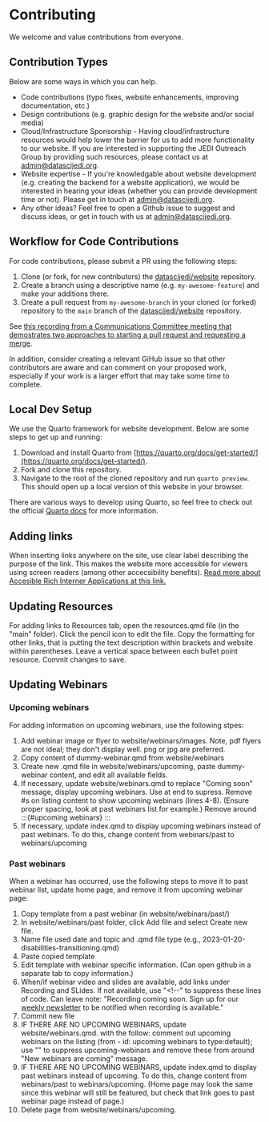 # Contributing

We welcome and value contributions from everyone. 

## Contribution Types

Below are some ways in which you can help. 

- Code contributions (typo fixes, website enhancements, improving documentation, etc.)
- Design contributions (e.g. graphic design for the website and/or social media)
- Cloud/Infrastructure Sponsorship - Having cloud/infrastructure resources would help lower the barrier for us to add more functionality to our website. If you are interested in supporting the JEDI Outreach Group by providing such resources, please contact us at admin@datascijedi.org. 
- Website expertise - If you're knowledgable about website development (e.g. creating the backend for a website application), we would be interested in hearing your ideas (whether you can provide development time or not). Please get in touch at admin@datascijedi.org. 
- Any other ideas? Feel free to open a Github issue to suggest and discuss ideas, or get in touch with us at admin@datascijedi.org. 

## Workflow for Code Contributions

For code contributions, please submit a PR using the following steps:

1) Clone (or fork, for new contributors) the [datascijedi/website](https://github.com/datascijedi/website) repository. 
2) Create a branch using a descriptive name (e.g. `my-awesome-feature`) and make your additions there. 
3) Create a pull request from `my-awesome-branch` in your cloned (or forked) repository to the `main` branch of the [datascijedi/website](https://github.com/datascijedi/website) repository. 

See [this recording from a Communications Committee meeting that demostrates two approaches to starting a pull request and requesting a merge](https://drive.google.com/file/d/1tYgy2J9Yne-YX4c1JdHnQLGTgK3G2wAc/view?usp=sharing). 

In addition, consider creating a relevant GiHub issue so that other contributors are aware and can comment on your proposed work, especially if your work is a larger effort that may take some time to complete. 

## Local Dev Setup

We use the Quarto framework for website development. Below are some steps to get up and running:

1) Download and install Quarto from [https://quarto.org/docs/get-started/](https://quarto.org/docs/get-started/). 
2) Fork and clone this repository. 
3) Navigate to the root of the cloned repository and run `quarto preview`. This should open up a local version of this website in your browser. 

There are various ways to develop using Quarto, so feel free to check out the official [Quarto docs](https://quarto.org/docs/get-started/hello/) for more information. 

## Adding links
When inserting links anywhere on the site, use clear label describing the purpose of the link. This makes the website more accessible for viewers using screen readers (among other accecsibility benefits). [Read more about Accesible Rich Interner Applications at this link.](https://www.w3.org/WAI/WCAG22/Techniques/aria/ARIA8#:~:text=The%20aria%2Dlabel%20attribute%20provides,used%20instead%20of%20aria%2Dlabel%20)

## Updating Resources
For adding links to Resources tab, open the resources.qmd file (in the "main" folder). Click the pencil icon to edit the file. Copy the formatting for other links, that is putting the text description within brackets and website within parentheses. Leave a vertical space between each bullet point resource. Commit changes to save. 

## Updating Webinars

### Upcoming webinars

For adding information on upcoming webinars, use the following stpes:

1) Add webinar image or flyer to website/webinars/images. Note, pdf flyers are not ideal; they don't display well. png or jpg are preferred.
2) Copy content of dummy-webinar.qmd from website/webinars
3) Create new .qmd file in website/webinars/upcoming, paste dummy-webinar content, and edit all available fields.
4) If necessary, update website/webinars.qmd to replace "Coming soon" message, display upcoming webinars. Use <!-- at the start of Coming soon message and --> at end to supress. Remove #s on listing content to show upcoming webinars (lines 4-8). (Ensure proper spacing, look at past webinars list for example.) Remove <!-- and --> around :::{#upcoming webinars} ::: 
5) If necessary, update index.qmd to display upcoming webinars instead of past webinars. To do this, change content from webinars/past to webinars/upcoming
 
 ### Past webinars
 
 When a webinar has occurred, use the following steps to move it to past webinar list, update home page, and remove it from upcoming webinar page:
 
 1) Copy template from a past webinar (in website/webinars/past/)
 2) In website/webinars/past folder, click Add file and select Create new file.
 3) Name file used date and topic and .qmd file type (e.g., 2023-01-20-disabilities-transitioning.qmd)
 4) Paste copied template
 5) Edit template with webinar specific information. (Can open github in a separate tab to copy information.)
 6) When/if webinar video and slides are available, add links under Recording and SLides. If not available, use "<!--" to suppress these lines of code. Can leave note: "Recording coming soon. Sign up for our [weekly newsletter](weekly-newsletter.qmd) to be notified when recording is available." 
 7) Commit new file
 8) IF THERE ARE NO UPCOMING WEBINARS, update website/webinars.qmd. with the follow: comment out upcoming webinars on the listing (from - id: upcoming webinars to type:default); use "<!-- ... -->" to suppress upcoming-webinars and remove these from around "New webinars are coming" message. 
 9) IF THERE ARE NO UPCOMING WEBINARS, update index.qmd to display past webinars instead of upcoming. To do this, change content from webinars/past to webinars/upcoming. (Home page may look the same since this webinar will still be featured, but check that link goes to past webinar page instead of page.) 
 10) Delete page from website/webinars/upcoming.

